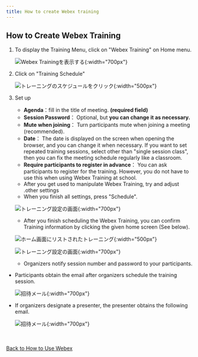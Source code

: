 ```yaml
---
title: How to create Webex training
---
```


## How to Create Webex Training
1. To display the Training Menu, click on "Webex Training" on Home menu.

	![Webex Trainingを表示する](img/webex_toppage_training.png){:width="700px"}

2. Click on "Training Schedule"

	![トレーニングのスケジュールをクリック](img/webex_training_top.png){:width="500px"}


3. Set up
	* **Agenda**：fill in the title of meeting. **(required field)**
	* **Session Password**： Optional, but **you can change it as necessary.**
	* **Mute when joining**： Turn participants mute when joining a meeting  (recommended).
	* **Date**： The date is displayed on the screen when opening the browser, and you can change it when necessary. If you want to set repeated training sessions, select other than "single session class", then  you can fix the meeting schedule regularly like a classroom. 
	* **Require participants to register in advance**： You can ask participants to register for the training. However, you do not have to use this when using Webex Training at school.
	* After you get used to manipulate Webex Training, try and adjust .other settings
	* When you finish all settings, press "Schedule".

	![トレーニング設定の画面](img/webex_training_setting.png){:width="700px"}

	* After you finish scheduling the Webex Training, you can confirm Training information by clicking the given home screen (See below).

	![ホーム画面にリストされたトレーニング](img/webex_training_toppage_list.png){:width="500px"}

	![トレーニング設定の画面](img/webex_training_info.png){:width="700px"}

	* Organizers  notify session number and password to your participants.

* Participants obtain the email after organizers schedule the training session. 

	![招待メール](img/webex_training_mail_participant.png){:width="700px"}

* If organizers designate a presenter, the presenter obtains the following email.

	![招待メール](img/webex_training_mail_presenter.png){:width="700px"}

<br>
<br>
<a href="index" target="_blank">Back to How to Use Webex</a>

